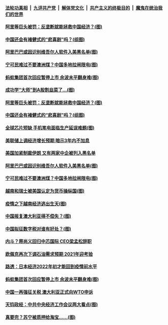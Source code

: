 ####  [法轮功真相](../../../../basic/blob/master/README.md?t=12181503) &nbsp;|&nbsp; [九评共产党](../../../../9ping.md/blob/master/README.md?t=12181503) &nbsp;|&nbsp; [解体党文化](../../../../jtdwh.md/blob/master/README.md?t=12181503)  &nbsp;|&nbsp; [共产主义的终极目的](../../../../gczydzjmd.md/blob/master/README.md?t=12181503) &nbsp;|&nbsp; [魔鬼在统治我们的世界](../../../../mgztzwmdsj.md/blob/master/README.md?t=12181503) 

#### [阿里等巨头被罚：反垄断就能拯救中国经济？(图)](../pages/p5/956155.md?t=12181503) 

#### [中国还会有褚健式的“悲喜剧”吗？(组图)](../pages/p5/956152.md?t=12181503) 

#### [阿里巴巴或因识别维吾尔人软件入美黑名单(图)](../pages/p5/956154.md?t=12181503) 

#### [宁可民难过不要澳洲煤？中国多地拉闸限电(图)](../pages/p5/956127.md?t=12181503) 


#### [蚂蚁集团首次回应暂停上市 余波未平翻身难(图)](../pages/p5/956015.md?t=12181503) 

#### [成功学“大师”到A股割韭菜了…(图)](../pages/p5/956146.md?t=12181503) 

#### [阿里等巨头被罚：反垄断就能拯救中国经济？(图)](../pages/p5/956155.md?t=12181503) 

#### [中国还会有褚健式的“悲喜剧”吗？(组图)](../pages/p5/956152.md?t=12181503) 

#### [全球芯片短缺 手机笔电面临生产延误难题(图)](../pages/p5/956184.md?t=12181503) 

#### [美联储上调经济增长预期 暗示3年内不加息](../pages/p5/956162.md?t=12181503) 

#### [美国加紧制裁伊朗 又有两家中企被列入黑名单](../pages/p5/956160.md?t=12181503) 

#### [阿里巴巴或因识别维吾尔人软件入美黑名单(图)](../pages/p5/956154.md?t=12181503) 

#### [宁可民难过不要澳洲煤？中国多地拉闸限电(图)](../pages/p5/956127.md?t=12181503) 

#### [越南和瑞士被美国认定为货币操纵国(图)](../pages/p5/956079.md?t=12181503) 

#### [疫情之下越南经济逃出生天(图)](../pages/p5/956071.md?t=12181503) 

#### [中国报复澳大利亚得不偿失？(图)](../pages/p5/956067.md?t=12181503) 

#### [中国拟征数字税对谁有好处？(图)](../pages/p5/956066.md?t=12181503) 


#### [内斗？蒋尚义回归中芯国际 CEO梁孟松辞职](../pages/p5/956031.md?t=12181503) 

#### [欧佩克再次下调石油需求预期 2021年迎考验](../pages/p5/956021.md?t=12181503) 

#### [路透：日本经济2022年初才能回到疫情前水平](../pages/p5/956019.md?t=12181503) 

#### [蚂蚁集团首次回应暂停上市 余波未平翻身难(图)](../pages/p5/956015.md?t=12181503) 

#### [中国一再强征关税 澳大利亚正式向WTO申诉](../pages/p5/956011.md?t=12181503) 

#### [天钧政经：中共中央经济工作会议两大看点(图)](../pages/p5/955926.md?t=12181503) 

#### [真要完？苏宁被质押给淘宝……(图)](../pages/p5/955963.md?t=12181503) 


